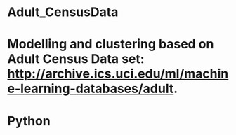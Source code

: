 # Adult_CensusData

# Modelling and clustering based on Adult Census Data set: http://archive.ics.uci.edu/ml/machine-learning-databases/adult.

# Python
